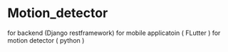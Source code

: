 # Motion_detector
for backend (Django restframework) 
for mobile applicatoin ( FLutter ) 
for motion detector ( python )
